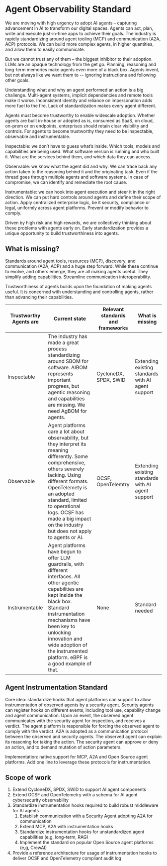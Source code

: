 # Agent Observability Standard

We are moving with high urgency to adopt AI agents – capturing advancement in AI to transform our digital spaces. Agents can act, plan, write and execute just-in-time apps to achieve their goals. The industry is rapidly standardizing around agent tooling (MCP) and communication (A2A, ACP) protocols. We can build more complex agents, in higher quantities, and allow them to easily communicate.

But we cannot trust any of them – the biggest inhibitor to their adoption. LLMs are an opaque technology from the get go. Planning, reasoning and long-term memories make agents even more of a black box. Agents invent, but not always like we want them to -- ignoring instructions and following other goals.

Understanding what and why an agent performed an action is a big challenge. Multi-agent systems, implicit dependencies and remote tools make it worse. Inconsistent identity and reliance on impersonation adds more fuel to the fire. Lack of standardization makes every agent different.

Agents must become trustworthy to enable widescale adoption. Whether agents are built in-house or adopted as is, consumed as SaaS, on cloud, on-prem or on endpoints, enterprises should retain clear visibility and controls. For agents to become trustworthy they need to be inspectable, observable and instrumentable.

Inspectable: we don’t have to guess what’s inside. Which tools, models and capabilities are being used. What software version is running and who built it. What are the services behind them, and which data they can access.

Observable: we know what the agent did and why. We can trace back any action taken to the reasoning behind it and the originating task. Even if the thread goes through multiple agents and software systems. In case of compromise, we can identify and remediate the root cause.

Instrumentable: we can hook into agent execution and steer it in the right direction. We can put hard controls around agents and define their scope of action. Apply centralized enterprise logic, be it security, compliance or legal, uniformly across agent platforms. Prevent or modify behavior to comply.

Driven by high risk and high rewards, we are collectively thinking about these problems with agents early on. Early standardization provides a unique opportunity to build trustworthiness into agents.

## What is missing?

Standards around agent tools, resources (MCP), discovery, and communication (A2A, ACP) and a huge step forward. While these continue to evolve, and others emerge, they are all making agents useful. They simplify adding capabilities. Streamline communication interoperability.

Trustworthiness of agents builds upon the foundation of making agents useful. It is concerned with understanding and controlling agents, rather than advancing their capabilities.

| Trustworthy Agents are | Current state | Relevant standards and frameworks | What is missing |
|--|--|--|--|
| Inspectable| The industry has made a great process standardizing around SBOM for software. AIBOM represents important progress, but agentic reasoning and capabilities are missing. We need AgBOM for agents.| CycloneDX, SPDX, SWID | Extending existing standards with AI agent support |
| Observable | Agent platforms care a lot about observability, but they interpret its meaning differently. Some comprehensive, others severely lacking. Using different formats. OpenTelemety is an adopted standard, limited to operational logs. OCSF has made a big impact on the industry but does not apply to agents or AI. | OCSF, OpenTelemtry | Extending existing standards with AI agent support |
| Instrumentable| Agent platforms have begun to offer LLM guardrails, with different interfaces. All other agentic capabilities are kept inside the black box. Standard instrumentation mechanisms have been key to unlocking innovation and wide adoption of the instrumented platform. eBPF is a good example of that. | None | Standard needed |

## Agent Instrumentation Standard

Core idea: standardize hooks that agent platforms can support to allow instrumentation of observed agents by a security agent. Security agents can register hooks on different events, including tool use, capability change and agent communication. Upon an event, the observed agent communicates with the security agent for inspection, and receives a verdict. The agent platform is responsible for forcing the observed agent to comply with the verdict. A2A is adopted as a communication protocol between the observed and security agents. The observed agent can explain its reasoning for taking the action. The security agent can approve or deny an action, and to demand mutation of action parameters.

Implementation: native support for MCP, A2A and Open Source agent platforms. Add one line to leverage these protocols for instrumentation.

## Scope of work

1. Extend CycloneDX, SPDX, SWID to support AI agent components
1. Extend OCSF and OpenTelemetry with a schema for AI agent cybersecurity observability
1. Standardize instrumentation hooks required to build robust middleware for AI agents
    1. Establish communication with a Security Agent adopting A2A for communication
    1. Extend MCP, A2A with instrumentation hooks
    1. Standardize instrumentation hooks for unstandardized agent capabilities (e,g, long-term, RAG)
    1. Implement the standard on popular Open Source agent platforms (e,g, CrewAI)
1. Provide a reference architecture for usage of instrumentation hooks to deliver OCSF and OpenTelemetry compliant audit log